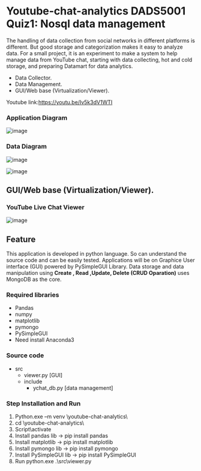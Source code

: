 # Youtube-chat-analytics DADS5001 Quiz1: Nosql data management
The handling of data collection from social networks in different platforms is different. But good storage and categorization makes it easy to analyze data.
For a small project, it is an experiment to make a system to help manage data from YouTube chat, starting with data collecting, hot and cold storage, and preparing Datamart for data analytics.
- Data Collector.
- Data Management.
- GUI/Web base (Virtualization/Viewer).

Youtube link:https://youtu.be/Iv5k3dV1WTI
### Application Diagram
![image](https://user-images.githubusercontent.com/22583786/204675537-1e2309b0-b2c9-44c0-936f-978a01d8c6c6.png)

### Data Diagram
![image](https://user-images.githubusercontent.com/22583786/204730797-16e7b65a-1cc0-44cd-a386-5038715179ad.png)

![image](https://user-images.githubusercontent.com/22583786/204941129-5de7e8de-80c5-4a95-949e-a95dc6b56439.png)



## GUI/Web base (Virtualization/Viewer).

### YouTube Live Chat Viewer
![image](https://user-images.githubusercontent.com/22583786/204783912-8f6e7912-d57b-4788-8a6c-680721f9f45e.png)

## Feature
This application is developed in python language. So can understand the source code and can be easily tested. Applications will be on
Graphice User interface (GUI) powered by PySimpleGUI Library. Data storage and data manipulation using **Create , Read ,Update, Delete (CRUD Oparation)** uses MongoDB as the core.

### Required libraries
- Pandas
- numpy
- matplotlib
- pymongo
- PySimpleGUI
- Need install Anaconda3

### **Source code**
- src
  - viewer.py [GUI]
  - include
    - ychat_db.py [data management]

  
### **Step Installation and Run**

1. Python.exe –m venv \youtube-chat-analytics\
2. cd \youtube-chat-analytics\ 
3. Script\activate
4. Install pandas lib   -> pip install pandas
5. Install matplotlib   -> pip install matplotlib
6. Install pymongo lib -> pip install pymongo
7. Install PySimpleGUI lib -> pip install PySimpleGUI
8. Run python.exe .\src\viewer.py






